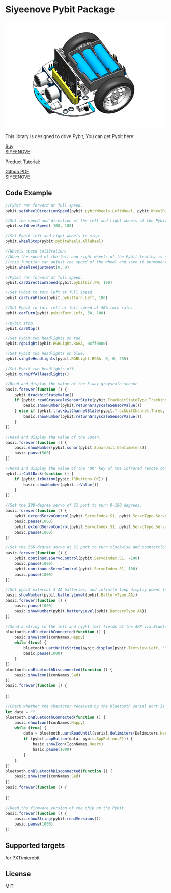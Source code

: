 
# Siyeenove Pybit Package

![](/image.png/)  

This library is designed to drive Pybit, You can get Pybit here:   

[Buy](https://www.amazon.com/dp/B0FQ612LMN)   
[SIYEENOVE](https://siyeenove.com/buy/)   

Product Tutorial: 
  
[Github PDF](https://siyeenove.github.io/M1C0001/Pybit%20tutorial%20-%20English%202025-10-14.pdf)    
[SIYEENOVE](https://siyeenove.com/tutorial/)    

## Code Example
```JavaScript
//Pybit ran forward at full speed.
pybit.setWheelDirectionSpeed(pybit.pybitWheels.LeftWheel, pybit.WheelDir.FW, 100)
```

```JavaScript
//Set the speed and direction of the left and right wheels of the Pybit. 
pybit.setWheelSpeed(-100, 100)
```

```JavaScript
//Set Pybit left and right wheels to stop.
pybit.wheelStop(pybit.pybitWheels.AllWheel)
```

```JavaScript
//Wheels speed calibration.
//When the speed of the left and right wheels of the Pybit trolley is not consistent,
//this function can adjust the speed of the wheel and save it permanently.
pybit.wheelsAdjustment(0, 0) 
```

```JavaScript
//Pybit ran forward at full speed.
pybit.carDirectionSpeed(pybit.pybitDir.FW, 100)
```

```JavaScript
//Set Pybit to turn left at full speed.
pybit.carTurnPlace(pybit.pybitTurn.Left, 100)
```

```JavaScript
//Set Pybit to turn left at full speed at 50% turn rate.
pybit.carTurn(pybit.pybitTurn.Left, 50, 100)
```

```JavaScript
//pybit stop.
pybit.carStop()
```

```JavaScript
//Set Pybit two headlights on red.
pybit.rgbLight(pybit.RGBLight.RGBA, 0xff0000)  
```

```JavaScript
//Set Pybit two headlights on blue.
pybit.singleHeadlights(pybit.RGBLight.RGBA, 0, 0, 255)
```

```JavaScript
//Set Pybit two headlights off.
pybit.turnOffAllHeadlights()
```

```JavaScript
//Read and display the value of the 3-way grayscale sensor.
basic.forever(function () {
    pybit.trackbitStateValue()
    if (pybit.readGrayscaleSensorState(pybit.TrackbitStateType.TrackingState0)) {
        basic.showNumber(pybit.returnGrayscaleSensorValue())
    } else if (pybit.trackbitChannelState(pybit.TrackbitChannel.Three, pybit.TrackbitType.State0)) {
        basic.showNumber(pybit.returnGrayscaleSensorValue())
    }
})
```

```JavaScript
//Read and display the value of the Sonar.
basic.forever(function () {
    basic.showNumber(pybit.sonar(pybit.SonarUnit.Centimeters))
    basic.pause(500)
})
```

```JavaScript
//Read and display the value of the "OK" key of the infrared remote control.
pybit.irCallBack(function () {
    if (pybit.irButton(pybit.IRButtons.OK)) {
        basic.showNumber(pybit.irValue())
    }
})
```

```JavaScript
//Set the 180-degree servo of S1 port to turn 0-180 degrees.
basic.forever(function () {
    pybit.extendServoControl(pybit.ServoIndex.S1, pybit.ServoType.Servo180, 0)
    basic.pause(1000)
    pybit.extendServoControl(pybit.ServoIndex.S1, pybit.ServoType.Servo180, 180)
    basic.pause(1000)
})
```

```JavaScript
//Set the 360-degree servo at S1 port to turn clockwise and counterclockwise.
basic.forever(function () {
    pybit.continuousServoControl(pybit.ServoIndex.S1, -100)
    basic.pause(1000)
    pybit.continuousServoControl(pybit.ServoIndex.S1, 100)
    basic.pause(1000)
})
```

```JavaScript
//Set pybit external 3 AA batteries, and infinite loop display power level.
basic.showNumber(pybit.batteryLevel(pybit.BatteryType.AA))
basic.forever(function () {
    basic.pause(1000)
    basic.showNumber(pybit.batteryLevel(pybit.BatteryType.AA))
})
```

```JavaScript
//Send a string to the left and right text fields of the APP via Bluetooth serial port.
bluetooth.onBluetoothConnected(function () {
    basic.showIcon(IconNames.Happy)
    while (true) {
        bluetooth.uartWriteString(pybit.display(pybit.Textview.Left, ""))
        basic.pause(1000)
    }
})
bluetooth.onBluetoothDisconnected(function () {
    basic.showIcon(IconNames.Sad)
})
basic.forever(function () {
	
})
```

```JavaScript
//Check whether the character received by the Bluetooth serial port is the instruction of the APP.
let data = ""
bluetooth.onBluetoothConnected(function () {
    basic.showIcon(IconNames.Happy)
    while (true) {
        data = bluetooth.uartReadUntil(serial.delimiters(Delimiters.Hash))
        if (pybit.appButton(data, pybit.AppButton.F1)) {
            basic.showIcon(IconNames.Heart)
            basic.pause(1000)
        }
    }
})
bluetooth.onBluetoothDisconnected(function () {
    basic.showIcon(IconNames.Sad)
})
basic.forever(function () {
	
})
```

```JavaScript
//Read the firmware version of the chip on the Pybit.
basic.forever(function () {
    basic.showString(pybit.readVersions())
    basic.pause(1000)
})

```

## Supported targets
for PXT/microbit

## License
MIT

